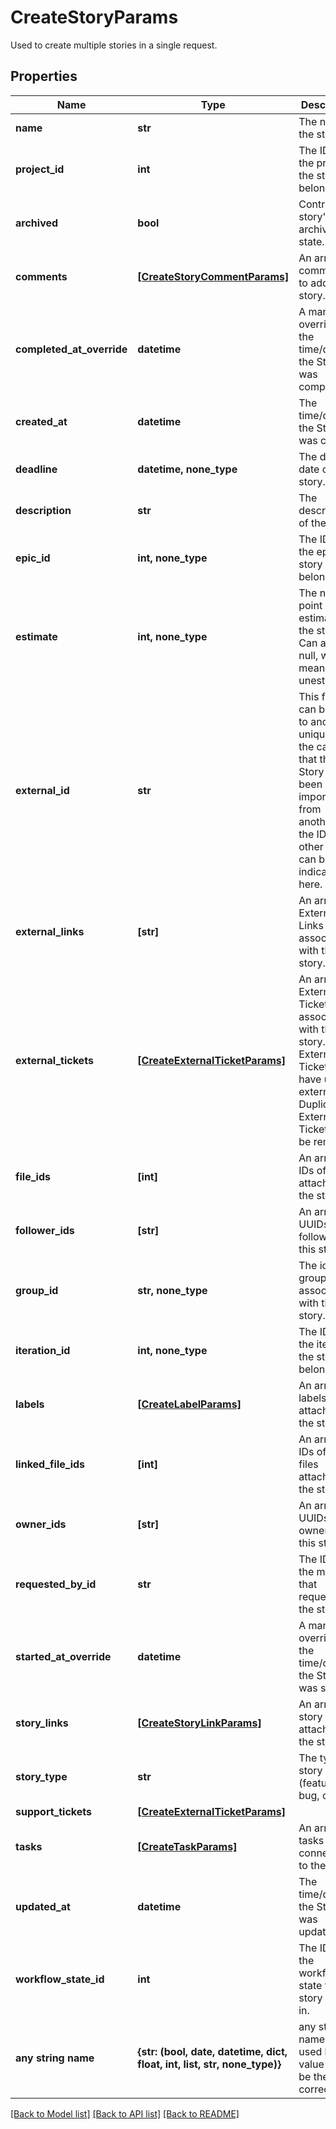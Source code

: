 # CreateStoryParams

Used to create multiple stories in a single request.
## Properties
Name | Type | Description | Notes
------------ | ------------- | ------------- | -------------
**name** | **str** | The name of the story. | 
**project_id** | **int** | The ID of the project the story belongs to. | 
**archived** | **bool** | Controls the story&#39;s archived state. | [optional] 
**comments** | [**[CreateStoryCommentParams]**](CreateStoryCommentParams.md) | An array of comments to add to the story. | [optional] 
**completed_at_override** | **datetime** | A manual override for the time/date the Story was completed. | [optional] 
**created_at** | **datetime** | The time/date the Story was created. | [optional] 
**deadline** | **datetime, none_type** | The due date of the story. | [optional] 
**description** | **str** | The description of the story. | [optional] 
**epic_id** | **int, none_type** | The ID of the epic the story belongs to. | [optional] 
**estimate** | **int, none_type** | The numeric point estimate of the story. Can also be null, which means unestimated. | [optional] 
**external_id** | **str** | This field can be set to another unique ID. In the case that the Story has been imported from another tool, the ID in the other tool can be indicated here. | [optional] 
**external_links** | **[str]** | An array of External Links associated with this story. | [optional] 
**external_tickets** | [**[CreateExternalTicketParams]**](CreateExternalTicketParams.md) | An array of External Tickets associated with this story. These External Tickets must have unquie external id. Duplicated External Tickets will be removed. | [optional] 
**file_ids** | **[int]** | An array of IDs of files attached to the story. | [optional] 
**follower_ids** | **[str]** | An array of UUIDs of the followers of this story. | [optional] 
**group_id** | **str, none_type** | The id of the group to associate with this story. | [optional] 
**iteration_id** | **int, none_type** | The ID of the iteration the story belongs to. | [optional] 
**labels** | [**[CreateLabelParams]**](CreateLabelParams.md) | An array of labels attached to the story. | [optional] 
**linked_file_ids** | **[int]** | An array of IDs of linked files attached to the story. | [optional] 
**owner_ids** | **[str]** | An array of UUIDs of the owners of this story. | [optional] 
**requested_by_id** | **str** | The ID of the member that requested the story. | [optional] 
**started_at_override** | **datetime** | A manual override for the time/date the Story was started. | [optional] 
**story_links** | [**[CreateStoryLinkParams]**](CreateStoryLinkParams.md) | An array of story links attached to the story. | [optional] 
**story_type** | **str** | The type of story (feature, bug, chore). | [optional] 
**support_tickets** | [**[CreateExternalTicketParams]**](CreateExternalTicketParams.md) |  | [optional] 
**tasks** | [**[CreateTaskParams]**](CreateTaskParams.md) | An array of tasks connected to the story. | [optional] 
**updated_at** | **datetime** | The time/date the Story was updated. | [optional] 
**workflow_state_id** | **int** | The ID of the workflow state the story will be in. | [optional] 
**any string name** | **{str: (bool, date, datetime, dict, float, int, list, str, none_type)}** | any string name can be used but the value must be the correct type | [optional]

[[Back to Model list]](../README.md#documentation-for-models) [[Back to API list]](../README.md#documentation-for-api-endpoints) [[Back to README]](../README.md)


